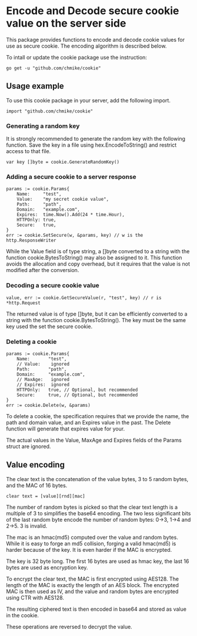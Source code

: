 # Encode and Decode secure cookie value on the server side

This package provides functions to encode and decode cookie values for use as secure cookie.
The encoding algorithm is described below.

To intall or update the cookie package use the instruction:

    go get -u "github.com/chmike/cookie"

## Usage example 

To use this cookie package in your server, add the following import.

    import "github.com/chmike/cookie"

### Generating a random key

It is strongly recommended to generate the random key with the following function.
Save the key in a file using hex.EncodeToString() and restrict access to that file.

    var key []byte = cookie.GenerateRandomKey()

### Adding a secure cookie to a server response

    params := cookie.Params{
        Name:     "test",
		Value:    "my secret cookie value",
		Path:     "path",
		Domain:   "example.com",
        Expires:  time.Now().Add(24 * time.Hour),
		HTTPOnly: true,
		Secure:   true,
    }
 	err := cookie.SetSecure(w, &params, key) // w is the http.ResponseWriter

While the Value field is of type string, a []byte converted to a string with
the function cookie.BytesToString() may also be assigned to it. This function 
avoids the allocation and copy overhead, but it requires that the value is not
modified after the conversion.

### Decoding a secure cookie value

    value, err := cookie.GetSecureValue(r, "test", key) // r is *http.Request

The returned value is of type []byte, but it can be efficiently converted
to a string with the function cookie.BytesToString(). The key must be the
same key used the set the secure cookie.

### Deleting a cookie

    params := cookie.Params{
        Name:       "test",
		// Value:    ignored
		Path:       "path",
		Domain:     "example.com",
        // MaxAge:   ignored
        // Expires:  ignored
		HTTPOnly:   true, // Optional, but recommended
		Secure:     true, // Optional, but recommended
    }
    err := cookie.Delete(w, &params)

To delete a cookie, the specification requires that we provide the name,
the path and domain value, and an Expires value in the past. The
Delete function will generate that expires value for your.

The actual values in the Value, MaxAge and Expires fields of the Params
struct are ignored.    

## Value encoding 

The clear text is the concatenation of the value bytes, 3 to 5 random bytes,
and the MAC of 16 bytes. 

    clear text = [value][rnd][mac]

The number of random bytes is picked so that the clear text length is a
multiple of 3 to simplifies the base64 encoding. The two less significant
bits of the last random byte encode the number of random bytes: 0->3, 
1->4 and 2->5. 3 is invalid. 

The mac is an hmac(md5) computed over the value and random bytes. While 
it is easy to forge an md5 collision, forging a valid hmac(md5) is harder 
because of the key. It is even harder if the MAC is encrypted. 

The key is 32 byte long. The first 16 bytes are used as hmac key, the last
16 bytes are used as encryption key.  

To encrypt the clear text, the MAC is first encrypted using AES128. The 
length of the MAC is exactly the length of an AES block. The encrypted 
MAC is then used as IV, and the value and random bytes are encrypted using
CTR with AES128.

The resulting ciphered text is then encoded in base64 and stored as value in
the cookie. 

These operations are reversed to decrypt the value.

